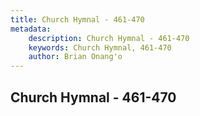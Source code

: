 ```yaml
---
title: Church Hymnal - 461-470
metadata:
    description: Church Hymnal - 461-470
    keywords: Church Hymnal, 461-470
    author: Brian Onang'o
---
```



## Church Hymnal - 461-470
  